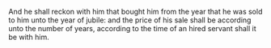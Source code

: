 And he shall reckon with him that bought him from the year that he was sold to him unto the year of jubile: and the price of his sale shall be according unto the number of years, according to the time of an hired servant shall it be with him.
